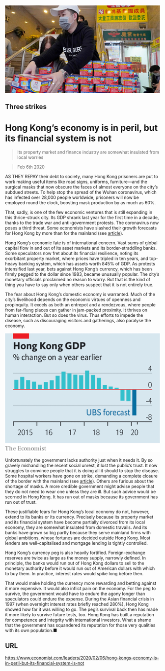 ![](./images/20200208_LDP501.jpg)

## Three strikes

# Hong Kong’s economy is in peril, but its financial system is not

> Its property market and finance industry are somewhat insulated from local worries

> Feb 6th 2020

AS THEY REPAY their debt to society, many Hong Kong prisoners are put to work making useful items like road signs, uniforms, furniture—and the surgical masks that now obscure the faces of almost everyone on the city’s subdued streets. To help stop the spread of the Wuhan coronavirus, which has infected over 28,000 people worldwide, prisoners will now be employed round the clock, boosting mask production by as much as 60%.

That, sadly, is one of the few economic ventures that is still expanding in this thrice-struck city. Its GDP shrank last year for the first time in a decade, thanks to the trade war and anti-government protests. The coronavirus now poses a third threat. Some economists have slashed their growth forecasts for Hong Kong by more than for the mainland (see [article](https://www.economist.com//finance-and-economics/2020/02/06/just-how-stable-is-hong-kongs-economy)).

Hong Kong’s economic fate is of international concern. Vast sums of global capital flow in and out of its asset markets and its border-straddling banks. Some speculators now fret about its financial resilience, noting its exorbitant property market, where prices have tripled in ten years, and top-heavy banking system, which has assets worth 845% of GDP. As protests intensified last year, bets against Hong Kong’s currency, which has been firmly pegged to the dollar since 1983, became unusually popular. The city’s monetary officials proclaimed no reason to worry. But that is the kind of thing you have to say only when others suspect that it is not entirely true.

The fear about Hong Kong’s domestic economy is warranted. Much of the city’s livelihood depends on the economic virtues of openness and propinquity. It excels as both an entrepot and a rendezvous, where people from far-flung places can gather in jam-packed proximity. It thrives on human interaction. But so does the virus. Thus efforts to impede the disease, such as discouraging visitors and gatherings, also paralyse the economy.



![](./images/20200208_LDC106.png)

Unfortunately the government lacks authority just when it needs it. By so gravely mishandling the recent social unrest, it lost the public’s trust. It now struggles to convince people that it is doing all it should to stop the disease. Some hospital workers have gone on strike, demanding a complete closure of the border with the mainland (see [article](https://www.economist.com//china/2020/02/06/a-weak-health-care-system-complicates-chinas-coronavirus-battle)). Others are furious about the shortage of masks. A more credible government might advise people that they do not need to wear one unless they are ill. But such advice would be scorned in Hong Kong. It has run out of masks because its government has run out of trust.

These justifiable fears for Hong Kong’s local economy do not, however, extend to its banks or its currency. Precisely because its property market and its financial system have become partially divorced from its local economy, they are somewhat insulated from domestic travails. And its banks have grown so big partly because they serve mainland firms with global ambitions, whose fortunes are decided outside Hong Kong. Most lenders are well-capitalised and mortgage lending is tightly controlled.

Hong Kong’s currency peg is also heavily fortified. Foreign-exchange reserves are twice as large as the money supply, narrowly defined. In principle, the banks would run out of Hong Kong dollars to sell to the monetary authority before it would run out of American dollars with which to buy them. In practice, interest rates would spike long before then.

That would make holding the currency more rewarding and betting against it more expensive. It would also inflict pain on the economy. For the peg to survive, the government would have to endure the agony longer than speculators could endure the expense. During the Asian financial crisis in 1997 (when overnight interest rates briefly reached 280%), Hong Kong showed how far it was willing to go. The peg’s survival back then has made it more likely to survive future tests, too. Hong Kong has built a reputation for competence and integrity with international investors. What a shame that the government has squandered its reputation for those very qualities with its own population.■

## URL

https://www.economist.com/leaders/2020/02/06/hong-kongs-economy-is-in-peril-but-its-financial-system-is-not
